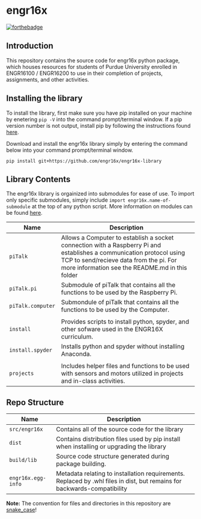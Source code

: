 # engr16x

[![forthebadge](http://forthebadge.com/images/badges/made-with-python.svg)](http://forthebadge.com)

## Introduction

This repository contains the source code for engr16x python package, which houses resources for students of Purdue University enrolled in ENGR16100 / ENGR16200 to use in their completion of projects, assignments, and other activities.

## Installing the library

To install the library, first make sure you have pip installed on your machine by enetering `pip -V` into the command prompt/terminal window.  If a pip version number is not output, install pip by following the instructions found [here](https://pip.pypa.io/en/stable/installing/#do-i-need-to-install-pip).

Download and install the engr16x library simply by entering the command below into your command prompt/terminal window.

`pip install git+https://github.com/engr16x/engr16x-library`

## Library Contents

The engr16x library is orgainized into submodules for ease of use. To import only specific submodules, simply include `import engr16x.name-of-submodule` at the top of any python script. More information on modules can be found [here](https://docs.python.org/3/tutorial/modules.html#packages).

| Name | Description |
| --- | --- |
| `piTalk` | Allows a Computer to establish a socket connection with a Raspberry Pi and establishes a communication protocol using TCP to send/recieve data from the pi.  For more information see the README.md in this folder |
| `piTalk.pi` | Submodule of piTalk that contains all the functions to be used by the Raspberry Pi. |
| `piTalk.computer` | Submondule of piTalk that contains all the functions to be used by the Computer. |
|   |   |
| `install` | Provides scripts to install python, spyder, and other sofware used in the ENGR16X curriculum. |
| `install.spyder` | Installs python and spyder without installing Anaconda. |
|   |   |
| `projects` | Includes helper files and functions to be used with sensors and motors utilized in projects and in-class activities. |

## Repo Structure

Name | Description
--- | ---
`src/engr16x` | Contains all of the source code for the library
`dist` | Contains distribution files used by pip install when installing or upgrading the library
`build/lib` | Source code structure generated during package building.
`engr16x.egg-info` | Metadata relating to installation requirements. Replaced by .whl files in dist, but remains for backwards-compatibility

**Note:** The convention for files and directories in this repository are [snake_case](https://en.wikipedia.org/wiki/Snake_case)!
